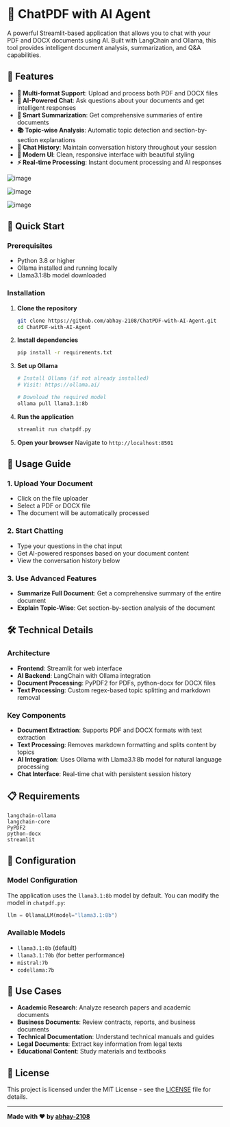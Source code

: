 # 📄 ChatPDF with AI Agent

A powerful Streamlit-based application that allows you to chat with your PDF and DOCX documents using AI. Built with LangChain and Ollama, this tool provides intelligent document analysis, summarization, and Q&A capabilities.

## 🌟 Features

- **📄 Multi-format Support**: Upload and process both PDF and DOCX files
- **🤖 AI-Powered Chat**: Ask questions about your documents and get intelligent responses
- **📝 Smart Summarization**: Get comprehensive summaries of entire documents
- **📚 Topic-wise Analysis**: Automatic topic detection and section-by-section explanations
- **💬 Chat History**: Maintain conversation history throughout your session
- **🎨 Modern UI**: Clean, responsive interface with beautiful styling
- **⚡ Real-time Processing**: Instant document processing and AI responses

![image](https://github.com/user-attachments/assets/9910b95e-f065-4d16-9de4-8c693c92a396)

![image](https://github.com/user-attachments/assets/d1d0921f-e5a5-4d35-8973-f075814e593b)

![image](https://github.com/user-attachments/assets/011728b8-6060-43a6-bc4a-f5b136e40de9)


## 🚀 Quick Start

### Prerequisites

- Python 3.8 or higher
- Ollama installed and running locally
- Llama3.1:8b model downloaded

### Installation

1. **Clone the repository**
   ```bash
   git clone https://github.com/abhay-2108/ChatPDF-with-AI-Agent.git
   cd ChatPDF-with-AI-Agent
   ```

2. **Install dependencies**
   ```bash
   pip install -r requirements.txt
   ```

3. **Set up Ollama**
   ```bash
   # Install Ollama (if not already installed)
   # Visit: https://ollama.ai/
   
   # Download the required model
   ollama pull llama3.1:8b
   ```

4. **Run the application**
   ```bash
   streamlit run chatpdf.py
   ```

5. **Open your browser**
   Navigate to `http://localhost:8501`

## 📖 Usage Guide

### 1. Upload Your Document
- Click on the file uploader
- Select a PDF or DOCX file
- The document will be automatically processed

### 2. Start Chatting
- Type your questions in the chat input
- Get AI-powered responses based on your document content
- View the conversation history below

### 3. Use Advanced Features
- **Summarize Full Document**: Get a comprehensive summary of the entire document
- **Explain Topic-Wise**: Get section-by-section analysis of the document

## 🛠️ Technical Details

### Architecture
- **Frontend**: Streamlit for web interface
- **AI Backend**: LangChain with Ollama integration
- **Document Processing**: PyPDF2 for PDFs, python-docx for DOCX files
- **Text Processing**: Custom regex-based topic splitting and markdown removal

### Key Components

- **Document Extraction**: Supports PDF and DOCX formats with text extraction
- **Text Processing**: Removes markdown formatting and splits content by topics
- **AI Integration**: Uses Ollama with Llama3.1:8b model for natural language processing
- **Chat Interface**: Real-time chat with persistent session history

## 📋 Requirements

```
langchain-ollama
langchain-core
PyPDF2
python-docx
streamlit
```

## 🔧 Configuration

### Model Configuration
The application uses the `llama3.1:8b` model by default. You can modify the model in `chatpdf.py`:

```python
llm = OllamaLLM(model="llama3.1:8b")
```

### Available Models
- `llama3.1:8b` (default)
- `llama3.1:70b` (for better performance)
- `mistral:7b`
- `codellama:7b`

## 🎯 Use Cases

- **Academic Research**: Analyze research papers and academic documents
- **Business Documents**: Review contracts, reports, and business documents
- **Technical Documentation**: Understand technical manuals and guides
- **Legal Documents**: Extract key information from legal texts
- **Educational Content**: Study materials and textbooks


## 📝 License

This project is licensed under the MIT License - see the [LICENSE](LICENSE) file for details.

---

**Made with ❤️ by [abhay-2108](https://github.com/abhay-2108)** 
